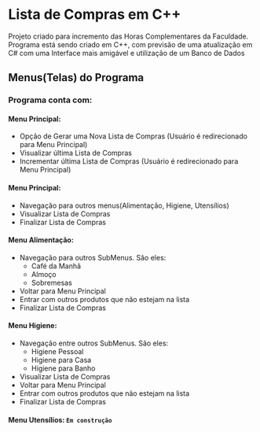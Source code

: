 # Lista de Compras em C++
Projeto criado para incremento das Horas Complementares da Faculdade.
Programa está sendo criado em C++, com previsão de uma atualização em C# com uma Interface mais amigável e utilização de um Banco de Dados

## Menus(Telas) do Programa
### Programa conta com:

#### Menu Principal:

- Opção de Gerar uma Nova Lista de Compras (Usuário é redirecionado para Menu Principal)
- Visualizar última Lista de Compras
- Incrementar última Lista de Compras (Usuário é redirecionado para Menu Principal)

#### Menu Principal:

- Navegação para outros menus(Alimentação, Higiene, Utensílios)
- Visualizar Lista de Compras
- Finalizar Lista de Compras

#### Menu Alimentação:

- Navegação para outros SubMenus. São eles:
  - Café da Manhã
  - Almoço
  - Sobremesas
- Voltar para Menu Principal
- Entrar com outros produtos que não estejam na lista
- Finalizar Lista de Compras

#### Menu Higiene: 

-  Navegação entre outros SubMenus. São eles:
   - Higiene Pessoal
   - Higiene para Casa
   - Higiene para Banho
-  Visualizar Lista de Compras
-  Voltar para Menu Principal
-  Entrar com outros produtos que não estejam na lista
-  Finalizar Lista de Compras

#### Menu Utensílios: `Em construção`
